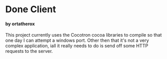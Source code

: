 # Done Client
#### by ortatherox

This project currently uses the Cocotron cocoa libraries to compile so that one day I can attempt a windows port. Other then that it's not a very complex application, iall it really needs to do is send off some HTTP requests to the server.